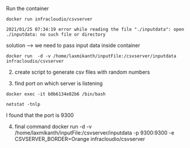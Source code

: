 Run the container 

```
docker run infracloudio/csvserver
```

```
2021/01/25 07:34:19 error while reading the file "./inputdata": open ./inputdata: no such file or directory
```


solution --> 
we need to pass input data inside container 

```
docker run  -d -v /home/laxmikanth/inputFile:/csvserver/inputdata   infracloudio/csvserver 
```

2. create script to generate csv files with random numbers


3. find port on which server is listening 
```
docker exec -it b0b6134e82b6 /bin/bash 
```
```
netstat -tnlp
```

I found that the port is 9300

4. final command
docker run  -d -v /home/laxmikanth/inputFile:/csvserver/inputdata -p 9300:9300 -e CSVSERVER_BORDER=Orange    infracloudio/csvserver  


